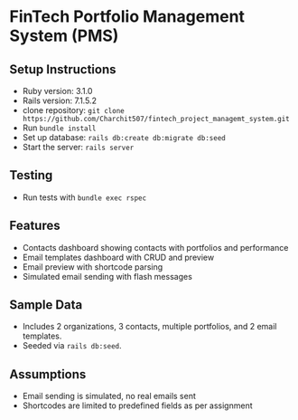 # FinTech Portfolio Management System (PMS)

## Setup Instructions

- Ruby version: 3.1.0
- Rails version: 7.1.5.2
- clone repository: `git clone https://github.com/Charchit507/fintech_project_managemt_system.git`
- Run `bundle install`
- Set up database: `rails db:create db:migrate db:seed`
- Start the server: `rails server`

## Testing

- Run tests with `bundle exec rspec`

## Features

- Contacts dashboard showing contacts with portfolios and performance
- Email templates dashboard with CRUD and preview
- Email preview with shortcode parsing
- Simulated email sending with flash messages

## Sample Data

- Includes 2 organizations, 3 contacts, multiple portfolios, and 2 email templates.
- Seeded via `rails db:seed`.

## Assumptions

- Email sending is simulated, no real emails sent
- Shortcodes are limited to predefined fields as per assignment

